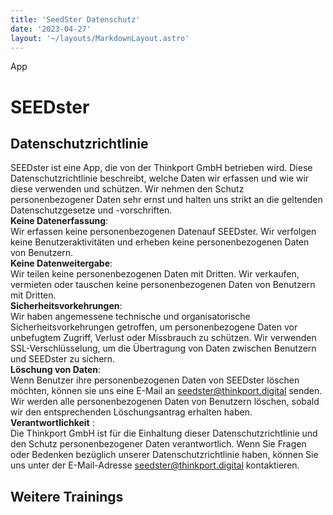 ```yaml
---
title: 'SeedSter Datenschutz'
date: '2023-04-27'
layout: '~/layouts/MarkdownLayout.astro'
---
```


App

# SEEDster

## Datenschutzrichtlinie

SEEDster ist eine App, die von der Thinkport GmbH betrieben wird. Diese Datenschutzrichtlinie beschreibt, welche Daten wir erfassen und wie wir diese verwenden und schützen. Wir nehmen den Schutz personenbezogener Daten sehr ernst und halten uns strikt an die geltenden Datenschutzgesetze und -vorschriften.  
**Keine Datenerfassung**:  
Wir erfassen keine personenbezogenen Datenauf SEEDster. Wir verfolgen keine Benutzeraktivitäten und erheben keine personenbezogenen Daten von Benutzern.  
**Keine Datenweitergabe**:  
Wir teilen keine personenbezogenen Daten mit Dritten. Wir verkaufen, vermieten oder tauschen keine personenbezogenen Daten von Benutzern mit Dritten.  
**Sicherheitsvorkehrungen**:  
Wir haben angemessene technische und organisatorische Sicherheitsvorkehrungen getroffen, um personenbezogene Daten vor unbefugtem Zugriff, Verlust oder Missbrauch zu schützen. Wir verwenden SSL-Verschlüsselung, um die Übertragung von Daten zwischen Benutzern und SEEDster zu sichern.  
**Löschung von Daten**:  
Wenn Benutzer ihre personenbezogenen Daten von SEEDster löschen möchten, können sie uns eine E-Mail an [seedster@thinkport.digital](mailto:seedster@thinkport.digital) senden. Wir werden alle personenbezogenen Daten von Benutzern löschen, sobald wir den entsprechenden Löschungsantrag erhalten haben.  
**Verantwortlichkeit** :  
Die Thinkport GmbH ist für die Einhaltung dieser Datenschutzrichtlinie und den Schutz personenbezogener Daten verantwortlich. Wenn Sie Fragen oder Bedenken bezüglich unserer Datenschutzrichtlinie haben, können Sie uns unter der E-Mail-Adresse [seedster@thinkport.digital](mailto:seedster@thinkport.digital) kontaktieren.

## Weitere Trainings
